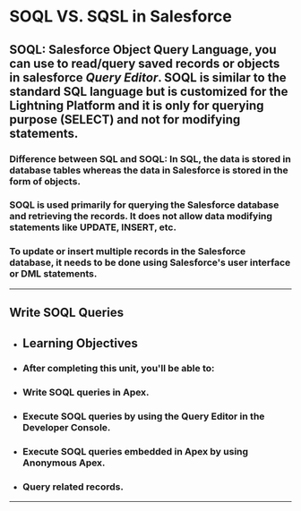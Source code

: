 # SOQL VS. SQSL in Salesforce
## SOQL: Salesforce Object Query Language,  you can use to read/query saved records or objects in salesforce **_Query Editor_**. SOQL is similar to the standard SQL language but is customized for the Lightning Platform and it is only for querying purpose (SELECT) and not for modifying statements. 
### Difference between SQL and SOQL: In SQL, the data is stored in database tables whereas the data in Salesforce is stored in the form of objects.
### SOQL is used primarily for querying the Salesforce database and retrieving the records. It does not allow data modifying statements like UPDATE, INSERT, etc. 
### To update or insert multiple records in the Salesforce database, it needs to be done using Salesforce's user interface or DML statements.
***
## **Write SOQL Queries**

* ## Learning Objectives
* ### After completing this unit, you'll be able to:
* ### Write SOQL queries in Apex.
* ### Execute SOQL queries by using the Query Editor in the Developer Console.
* ### Execute SOQL queries embedded in Apex by using Anonymous Apex.
* ### Query related records.
***
